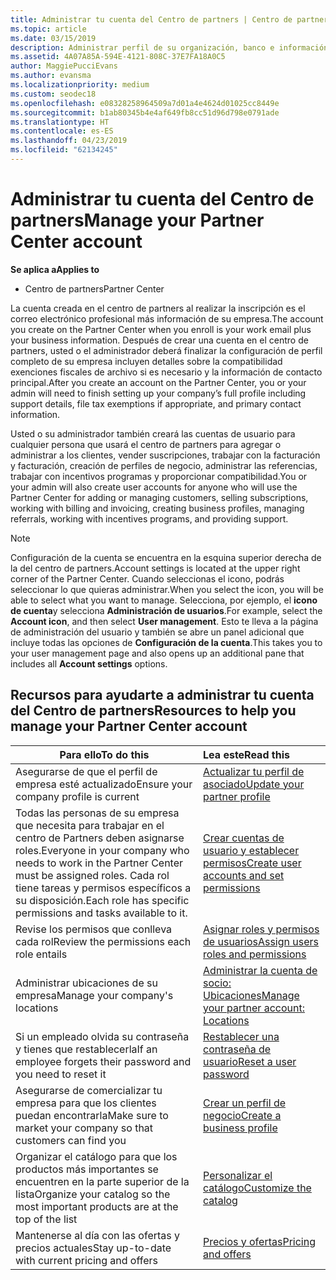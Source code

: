```yaml
---
title: Administrar tu cuenta del Centro de partners | Centro de partners
ms.topic: article
ms.date: 03/15/2019
description: Administrar perfil de su organización, banco e información fiscal y los usuarios en el centro de partners.
ms.assetid: 4A07A85A-594E-4121-808C-37E7FA18A0C5
author: MaggiePucciEvans
ms.author: evansma
ms.localizationpriority: medium
ms.custom: seodec18
ms.openlocfilehash: e08328258964509a7d01a4e4624d01025cc8449e
ms.sourcegitcommit: b1ab80345b4e4af649fb8cc51d96d798e0791ade
ms.translationtype: HT
ms.contentlocale: es-ES
ms.lasthandoff: 04/23/2019
ms.locfileid: "62134245"
---
```

# <a name="manage-your-partner-center-account"></a><span data-ttu-id="529c5-103">Administrar tu cuenta del Centro de partners</span><span class="sxs-lookup"><span data-stu-id="529c5-103">Manage your Partner Center account</span></span>

<span data-ttu-id="529c5-104">**Se aplica a**</span><span class="sxs-lookup"><span data-stu-id="529c5-104">**Applies to**</span></span>

-  <span data-ttu-id="529c5-105">Centro de partners</span><span class="sxs-lookup"><span data-stu-id="529c5-105">Partner Center</span></span>

<span data-ttu-id="529c5-106">La cuenta creada en el centro de partners al realizar la inscripción es el correo electrónico profesional más información de su empresa.</span><span class="sxs-lookup"><span data-stu-id="529c5-106">The account you create on the Partner Center when you enroll is your work email plus your business information.</span></span> <span data-ttu-id="529c5-107">Después de crear una cuenta en el centro de partners, usted o el administrador deberá finalizar la configuración de perfil completo de su empresa incluyen detalles sobre la compatibilidad exenciones fiscales de archivo si es necesario y la información de contacto principal.</span><span class="sxs-lookup"><span data-stu-id="529c5-107">After you create an account on the Partner Center, you or your admin will need to finish setting up your company’s full profile including support details, file tax exemptions if appropriate, and primary contact information.</span></span> 

<span data-ttu-id="529c5-108">Usted o su administrador también creará las cuentas de usuario para cualquier persona que usará el centro de partners para agregar o administrar a los clientes, vender suscripciones, trabajar con la facturación y facturación, creación de perfiles de negocio, administrar las referencias, trabajar con incentivos programas y proporcionar compatibilidad.</span><span class="sxs-lookup"><span data-stu-id="529c5-108">You or your admin will also create user accounts for anyone who will use the Partner Center for adding or managing customers, selling subscriptions, working with billing and invoicing, creating business profiles, managing referrals, working with incentives programs, and providing support.</span></span>

>[!NOTE]
><span data-ttu-id="529c5-109">Configuración de la cuenta se encuentra en la esquina superior derecha de la del centro de partners.</span><span class="sxs-lookup"><span data-stu-id="529c5-109">Account settings is located at the upper right corner of the Partner Center.</span></span> <span data-ttu-id="529c5-110">Cuando seleccionas el icono, podrás seleccionar lo que quieras administrar.</span><span class="sxs-lookup"><span data-stu-id="529c5-110">When you select the icon, you will be able to select what you want to manage.</span></span> <span data-ttu-id="529c5-111">Selecciona, por ejemplo, el **icono de cuenta**y selecciona **Administración de usuarios**.</span><span class="sxs-lookup"><span data-stu-id="529c5-111">For example, select the **Account icon**, and then select **User management**.</span></span> <span data-ttu-id="529c5-112">Esto te lleva a la página de administración del usuario y también se abre un panel adicional que incluye todas las opciones de **Configuración de la cuenta**.</span><span class="sxs-lookup"><span data-stu-id="529c5-112">This takes you to your user management page and also opens up an additional pane that includes all **Account settings** options.</span></span>


## <a name="resources-to-help-you-manage-your-partner-center-account"></a><span data-ttu-id="529c5-113">Recursos para ayudarte a administrar tu cuenta del Centro de partners</span><span class="sxs-lookup"><span data-stu-id="529c5-113">Resources to help you manage your Partner Center account</span></span>

|<span data-ttu-id="529c5-114">**Para ello**</span><span class="sxs-lookup"><span data-stu-id="529c5-114">**To do this**</span></span>   |<span data-ttu-id="529c5-115">**Lea este**</span><span class="sxs-lookup"><span data-stu-id="529c5-115">**Read this**</span></span>   |
|-----------------------|:-----------------------|
|<span data-ttu-id="529c5-116">Asegurarse de que el perfil de empresa esté actualizado</span><span class="sxs-lookup"><span data-stu-id="529c5-116">Ensure your company profile is current</span></span>   |[<span data-ttu-id="529c5-117">Actualizar tu perfil de asociado</span><span class="sxs-lookup"><span data-stu-id="529c5-117">Update your partner profile</span></span>](update-your-partner-profile.md)|
|<span data-ttu-id="529c5-118">Todas las personas de su empresa que necesita para trabajar en el centro de Partners deben asignarse roles.</span><span class="sxs-lookup"><span data-stu-id="529c5-118">Everyone in your company who needs to work in the Partner Center must be assigned roles.</span></span> <span data-ttu-id="529c5-119">Cada rol tiene tareas y permisos específicos a su disposición.</span><span class="sxs-lookup"><span data-stu-id="529c5-119">Each role has specific permissions and tasks available to it.</span></span>|[<span data-ttu-id="529c5-120">Crear cuentas de usuario y establecer permisos</span><span class="sxs-lookup"><span data-stu-id="529c5-120">Create user accounts and set permissions</span></span>](create-user-accounts-and-set-permissions.md)|
|<span data-ttu-id="529c5-121">Revise los permisos que conlleva cada rol</span><span class="sxs-lookup"><span data-stu-id="529c5-121">Review the permissions each role entails</span></span>|[<span data-ttu-id="529c5-122">Asignar roles y permisos de usuarios</span><span class="sxs-lookup"><span data-stu-id="529c5-122">Assign users roles and permissions</span></span>](permissions-overview.md)
|<span data-ttu-id="529c5-123">Administrar ubicaciones de su empresa</span><span class="sxs-lookup"><span data-stu-id="529c5-123">Manage your company's locations</span></span>|[<span data-ttu-id="529c5-124">Administrar la cuenta de socio: Ubicaciones</span><span class="sxs-lookup"><span data-stu-id="529c5-124">Manage your partner account: Locations</span></span>](manage-locations.md)
|<span data-ttu-id="529c5-125">Si un empleado olvida su contraseña y tienes que restablecerla</span><span class="sxs-lookup"><span data-stu-id="529c5-125">If an employee forgets their password and you need to reset it</span></span>  |[<span data-ttu-id="529c5-126">Restablecer una contraseña de usuario</span><span class="sxs-lookup"><span data-stu-id="529c5-126">Reset a user password</span></span>](reset-a-user-password.md)|
|<span data-ttu-id="529c5-127">Asegurarse de comercializar tu empresa para que los clientes puedan encontrarla</span><span class="sxs-lookup"><span data-stu-id="529c5-127">Make sure to market your company so that customers can find you</span></span>   |[<span data-ttu-id="529c5-128">Crear un perfil de negocio</span><span class="sxs-lookup"><span data-stu-id="529c5-128">Create a business profile</span></span>](create-a-marketing-profile.md)|
|<span data-ttu-id="529c5-129">Organizar el catálogo para que los productos más importantes se encuentren en la parte superior de la lista</span><span class="sxs-lookup"><span data-stu-id="529c5-129">Organize your catalog so the most important products are at the top of the list</span></span>   |[<span data-ttu-id="529c5-130">Personalizar el catálogo</span><span class="sxs-lookup"><span data-stu-id="529c5-130">Customize the catalog</span></span>](customize-the-catalog.md)|
|<span data-ttu-id="529c5-131">Mantenerse al día con las ofertas y precios actuales</span><span class="sxs-lookup"><span data-stu-id="529c5-131">Stay up-to-date with current pricing and offers</span></span>   |[<span data-ttu-id="529c5-132">Precios y ofertas</span><span class="sxs-lookup"><span data-stu-id="529c5-132">Pricing and offers</span></span>](pricing-and-offers.md)|













 

 



